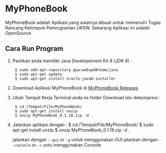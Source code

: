 # MyPhoneBook
MyPhoneBook adalah Aplikasi yang awalnya dibuat untuk memenuhi Tugas Rancang Kelompok Pemrograman UKSW.
Sekarang Aplikasi ini adalah OpenSource

## Cara Run Program

1. Pastikan anda memiliki Java Developement Kit 8 (JDK 8) :

        $ sudo add-apt-repository ppa:webupd8team/java
        $ sudo apt-get update
        $ sudo apt-get install oracle-java8-installer

2. Download Aplikasi MyPhoneBook di [MyPhoneBook Releases](https://github.com/wowotek/MyPhoneBook/tree/master/Releases)

3. Ubah Tempat Kerja Terminal anda ke folder Download lalu dekompresi : 

        $ cd /Tempat/File/MyPhoneBook/
        $ sudo apt-get install unzip
        $ unzip MyPhoneBook_0.1.18.zip -d .

4. Jalankan aplikasi dengan : 
        $ cd /Tempat/File/MyPhoneBook/
        $ sudo apt-get install unzip
        $ unzip MyPhoneBook_0.1.18.zip -d .

   jalankan dengan `--gui` or `-g` untuk menggunakan GUI
   jalankan dengan `--console` or `-c` untu menggunakan Console
